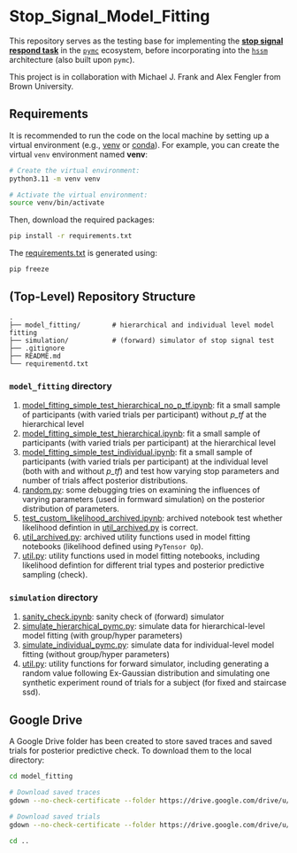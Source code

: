 # Stop_Signal_Model_Fitting

This repository serves as the testing base for implementing the [**stop signal respond task**](https://cambridgecognition.com/stop-signal-task-sst/) in the [`pymc`](https://www.pymc.io/welcome.html) ecosystem, before incorporating into the [`hssm`](https://lnccbrown.github.io/HSSM/) architecture (also built upon `pymc`).

This project is in collaboration with Michael J. Frank and Alex Fengler from Brown University.

## Requirements
It is recommended to run the code on the local machine by setting up a virtual environment (e.g., [venv](https://docs.python.org/3/library/venv.html) or [conda](https://uoa-eresearch.github.io/eresearch-cookbook/recipe/2014/11/20/conda/)). For example, you can create the virtual `venv`
environment named **venv**:
```bash
# Create the virtual environment:
python3.11 -m venv venv

# Activate the virtual environment:
source venv/bin/activate
```

Then, download the required packages:
```bash
pip install -r requirements.txt
```

The [requirements.txt](requirements.txt) is generated using: 
```bash
pip freeze
```

## (Top-Level) Repository Structure
    .
    ├── model_fitting/        # hierarchical and individual level model fitting
    ├── simulation/           # (forward) simulator of stop signal test
    ├── .gitignore
    ├── README.md
    └── requirementd.txt   

### `model_fitting` directory
1. [model_fitting_simple_test_hierarchical_no_p_tf.ipynb](model_fitting/model_fitting_simple_test_hierarchical_no_p_tf.ipynb): fit a small sample of participants (with varied trials per participant) without *p_tf* at the hierarchical level
2. [model_fitting_simple_test_hierarchical.ipynb](model_fitting/model_fitting_simple_test_hierarchical.ipynb): fit a small sample of participants (with varied trials per participant) at the hierarchical level
3. [model_fitting_simple_test_individual.ipynb](model_fitting/model_fitting_simple_test_individual.ipynb): fit a small sample of participants (with varied trials per participant) at the individual level (both with and without *p_tf*) and test how varying stop parameters and number of trials affect posterior distributions. 
4. [random.py](model_fitting/random.ipynb): some debugging tries on examining the influences of varying parameters (used in formward simulation) on the posterior distribution of parameters.
5. [test_custom_likelihood_archived.ipynb](model_fitting/test_custom_likelihood_archived.ipynb): archived notebook test whether likelihood defintion in [util_archived.py](model_fitting/util_archived.py) is correct. 
6. [util_archived.py](model_fitting/util_archived.py): archived utility functions used in model fitting notebooks (likelihood defined using `PyTensor Op`). 
7. [util.py](model_fitting/util.py): utility functions used in model fitting notebooks, including likelihood defintion for different trial types and posterior predictive sampling (check). 

### `simulation` directory
1. [sanity_check.ipynb](simulation/sanity_check.ipynb): sanity check of (forward) simulator
2. [simulate_hierarchical_pymc.py](simulation/simulate_hierarchical_pymc.py): simulate data for hierarchical-level model fitting (with group/hyper parameters)
3. [simulate_individual_pymc.py](simulation/simulate_individual_pymc.py): simulate data for individual-level model fitting (without group/hyper parameters)
4. [util.py](simulation/util.py): utility functions for forward simulator, including generating a random value following Ex-Gaussian distribution and simulating one synthetic experiment round of trials for a subject (for fixed and staircase ssd).

## Google Drive
A Google Drive folder has been created to store saved traces and saved trials for posterior predictive check. To download them to the local directory: 
```bash
cd model_fitting

# Download saved traces
gdown --no-check-certificate --folder https://drive.google.com/drive/u/0/folders/1Mgy8nQKrI3nMAhqskP0pfwt6dCyDWDoJ?ths=true

# Download saved trials
gdown --no-check-certificate --folder https://drive.google.com/drive/u/0/folders/1iHmZUOqJilN5Xudgk6qY-NVhwykKvk3w?ths=true

cd ..
```